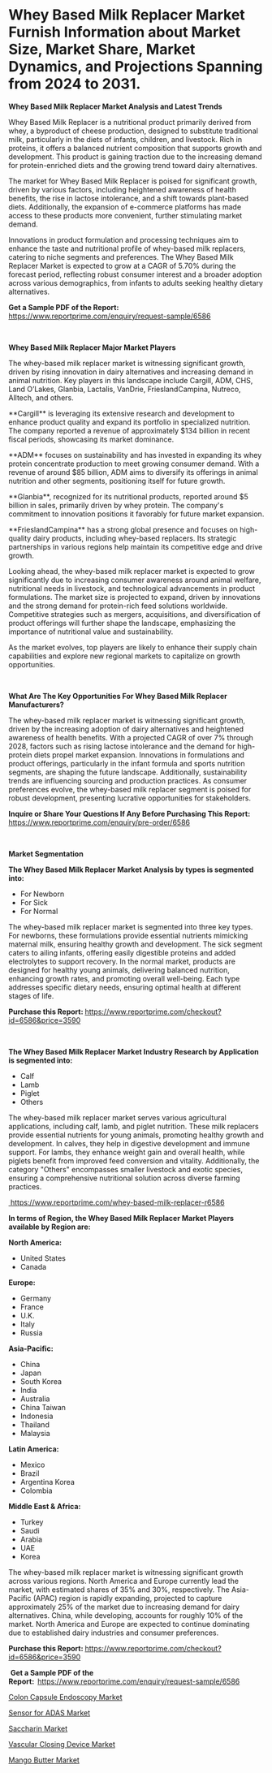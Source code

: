 <p><h1>Whey Based Milk Replacer Market Furnish Information about Market Size, Market Share, Market Dynamics, and Projections Spanning from 2024 to 2031.</h1></p><p><strong>Whey Based Milk Replacer Market Analysis and Latest Trends</strong></p>
<p><p>Whey Based Milk Replacer is a nutritional product primarily derived from whey, a byproduct of cheese production, designed to substitute traditional milk, particularly in the diets of infants, children, and livestock. Rich in proteins, it offers a balanced nutrient composition that supports growth and development. This product is gaining traction due to the increasing demand for protein-enriched diets and the growing trend toward dairy alternatives.</p><p>The market for Whey Based Milk Replacer is poised for significant growth, driven by various factors, including heightened awareness of health benefits, the rise in lactose intolerance, and a shift towards plant-based diets. Additionally, the expansion of e-commerce platforms has made access to these products more convenient, further stimulating market demand.</p><p>Innovations in product formulation and processing techniques aim to enhance the taste and nutritional profile of whey-based milk replacers, catering to niche segments and preferences. The Whey Based Milk Replacer Market is expected to grow at a CAGR of 5.70% during the forecast period, reflecting robust consumer interest and a broader adoption across various demographics, from infants to adults seeking healthy dietary alternatives.</p></p>
<p><strong>Get a Sample PDF of the Report:&nbsp;</strong> <a href="https://www.reportprime.com/enquiry/request-sample/6586">https://www.reportprime.com/enquiry/request-sample/6586</a></p>
<p>&nbsp;</p>
<p><strong>Whey Based Milk Replacer Major Market Players</strong></p>
<p><p>The whey-based milk replacer market is witnessing significant growth, driven by rising innovation in dairy alternatives and increasing demand in animal nutrition. Key players in this landscape include Cargill, ADM, CHS, Land O’Lakes, Glanbia, Lactalis, VanDrie, FrieslandCampina, Nutreco, Alltech, and others.</p><p>**Cargill** is leveraging its extensive research and development to enhance product quality and expand its portfolio in specialized nutrition. The company reported a revenue of approximately $134 billion in recent fiscal periods, showcasing its market dominance.</p><p>**ADM** focuses on sustainability and has invested in expanding its whey protein concentrate production to meet growing consumer demand. With a revenue of around $85 billion, ADM aims to diversify its offerings in animal nutrition and other segments, positioning itself for future growth.</p><p>**Glanbia**, recognized for its nutritional products, reported around $5 billion in sales, primarily driven by whey protein. The company's commitment to innovation positions it favorably for future market expansion.</p><p>**FrieslandCampina** has a strong global presence and focuses on high-quality dairy products, including whey-based replacers. Its strategic partnerships in various regions help maintain its competitive edge and drive growth.</p><p>Looking ahead, the whey-based milk replacer market is expected to grow significantly due to increasing consumer awareness around animal welfare, nutritional needs in livestock, and technological advancements in product formulations. The market size is projected to expand, driven by innovations and the strong demand for protein-rich feed solutions worldwide. Competitive strategies such as mergers, acquisitions, and diversification of product offerings will further shape the landscape, emphasizing the importance of nutritional value and sustainability. </p><p>As the market evolves, top players are likely to enhance their supply chain capabilities and explore new regional markets to capitalize on growth opportunities.</p></p>
<p>&nbsp;</p>
<p><strong>What Are The Key Opportunities For Whey Based Milk Replacer Manufacturers?</strong></p>
<p><p>The whey-based milk replacer market is witnessing significant growth, driven by the increasing adoption of dairy alternatives and heightened awareness of health benefits. With a projected CAGR of over 7% through 2028, factors such as rising lactose intolerance and the demand for high-protein diets propel market expansion. Innovations in formulations and product offerings, particularly in the infant formula and sports nutrition segments, are shaping the future landscape. Additionally, sustainability trends are influencing sourcing and production practices. As consumer preferences evolve, the whey-based milk replacer segment is poised for robust development, presenting lucrative opportunities for stakeholders.</p></p>
<p><strong>Inquire or Share Your Questions If Any Before Purchasing This Report:</strong> <a href="https://www.reportprime.com/enquiry/pre-order/6586">https://www.reportprime.com/enquiry/pre-order/6586</a></p>
<p>&nbsp;</p>
<p><strong>Market Segmentation</strong></p>
<p><strong>The Whey Based Milk Replacer Market Analysis by types is segmented into:</strong></p>
<p><ul><li>For Newborn</li><li>For Sick</li><li>For Normal</li></ul></p>
<p><p>The whey-based milk replacer market is segmented into three key types. For newborns, these formulations provide essential nutrients mimicking maternal milk, ensuring healthy growth and development. The sick segment caters to ailing infants, offering easily digestible proteins and added electrolytes to support recovery. In the normal market, products are designed for healthy young animals, delivering balanced nutrition, enhancing growth rates, and promoting overall well-being. Each type addresses specific dietary needs, ensuring optimal health at different stages of life.</p></p>
<p><strong>Purchase this Report:&nbsp;</strong><a href="https://www.reportprime.com/checkout?id=6586&price=3590">https://www.reportprime.com/checkout?id=6586&price=3590</a></p>
<p>&nbsp;</p>
<p><strong>The Whey Based Milk Replacer Market Industry Research by Application is segmented into:</strong></p>
<p><ul><li>Calf</li><li>Lamb</li><li>Piglet</li><li>Others</li></ul></p>
<p><p>The whey-based milk replacer market serves various agricultural applications, including calf, lamb, and piglet nutrition. These milk replacers provide essential nutrients for young animals, promoting healthy growth and development. In calves, they help in digestive development and immune support. For lambs, they enhance weight gain and overall health, while piglets benefit from improved feed conversion and vitality. Additionally, the category "Others" encompasses smaller livestock and exotic species, ensuring a comprehensive nutritional solution across diverse farming practices.</p></p>
<p><a href="https://www.reportprime.com/whey-based-milk-replacer-r6586">&nbsp;https://www.reportprime.com/whey-based-milk-replacer-r6586</a></p>
<p><strong>In terms of Region, the Whey Based Milk Replacer Market Players available by Region are:</strong></p>
<p>
    <p> <strong> North America: </strong>
        <ul>
            <li>United States</li>
            <li>Canada</li>
        </ul>
        </p> 
    <p> <strong> Europe: </strong>
        <ul>
            <li>Germany</li>
            <li>France</li>
            <li>U.K.</li>
            <li>Italy</li>
            <li>Russia</li>
        </ul>
        </p> 
    <p> <strong> Asia-Pacific: </strong>
        <ul>
            <li>China</li>
            <li>Japan</li>
            <li>South Korea</li>
            <li>India</li>
            <li>Australia</li>
            <li>China Taiwan</li>
            <li>Indonesia</li>
            <li>Thailand</li>
            <li>Malaysia</li>
        </ul>
        </p> 
    <p> <strong> Latin America: </strong>
        <ul>
            <li>Mexico</li>
            <li>Brazil</li>
            <li>Argentina Korea</li>
            <li>Colombia</li>
        </ul>
        </p> 
    <p> <strong> Middle East & Africa: </strong>
        <ul>
            <li>Turkey</li>
            <li>Saudi</li>
            <li>Arabia</li>
            <li>UAE</li>
            <li>Korea</li>
        </ul>
    </p>
    </p>
<p><p>The whey-based milk replacer market is witnessing significant growth across various regions. North America and Europe currently lead the market, with estimated shares of 35% and 30%, respectively. The Asia-Pacific (APAC) region is rapidly expanding, projected to capture approximately 25% of the market due to increasing demand for dairy alternatives. China, while developing, accounts for roughly 10% of the market. North America and Europe are expected to continue dominating due to established dairy industries and consumer preferences.</p></p>
<p><strong>Purchase this Report: </strong><a href="https://www.reportprime.com/checkout?id=6586&price=3590">https://www.reportprime.com/checkout?id=6586&price=3590</a></p>
<p>&nbsp;<strong>Get a Sample PDF of the Report:&nbsp;&nbsp;</strong><a href="https://www.reportprime.com/enquiry/request-sample/6586">https://www.reportprime.com/enquiry/request-sample/6586</a></p>
<p><strong></strong></p>
<p><p><a href="https://medium.com/@stephen.russell7684/what-innovations-and-market-trends-are-shaping-the-colon-capsule-endoscopy-market-9ebf1493884d">Colon Capsule Endoscopy Market</a></p><p><a href="https://issuu.com/reportprime-2/docs/sensor-for-adas-market-size-2030.pp_407e8bf4b75f09">Sensor for ADAS Market</a></p><p><a href="https://www.linkedin.com/pulse/saccharin-market-forecast-global-trends-analysis-from-2024-fedpf?trackingId=zH8oQNxRSEOCM9PEdfP7kw%3D%3D">Saccharin Market</a></p><p><a href="https://medium.com/@stephen.russell7684/analyzing-key-drivers-in-the-vascular-closing-device-market-market-trends-and-future-outlook-for-5bb7a709aca1">Vascular Closing Device Market</a></p><p><a href="https://www.linkedin.com/pulse/how-regions-adapting-mango-butter-market-global-trends-overview-tk7nf?trackingId=RZWnD53SQEKaiyOFbEUx2Q%3D%3D">Mango Butter Market</a></p></p>